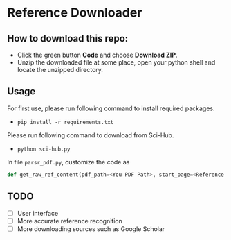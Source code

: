 # Reference Downloader

## How to download this repo:
- Click the green button **Code** and choose **Download ZIP**.
- Unzip the downloaded file at some place, open your python shell and locate the unzipped directory.

## Usage
For first use, please run following command to install required packages.
- `pip install -r requirements.txt`

Please run following command to download from Sci-Hub.
- `python sci-hub.py`

In file `parsr_pdf.py`, customize the code as 
```python
def get_raw_ref_content(pdf_path=<You PDF Path>, start_page=<Reference pages start>, end_page=<Reference pages end>):
```

## TODO
- [ ] User interface
- [ ] More accurate reference recognition
- [ ] More downloading sources such as Google Scholar
